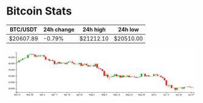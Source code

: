 # Bitcoin Stats

BTC/USDT|24h change|24h high|24h low|
|---|---|---|---|
|$20607.89|-0.79%|$21212.10|$20510.00|

<img src="./chart.svg">
